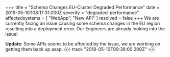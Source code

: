 +++
title = "Schema Changes EU-Cluster Degraded Performance"
date = 2019-05-10T08:17:31.000Z
severity = "degraded-performance"
affectedsystems = [
  "WebApp",
  "New API"
]
resolved = false
+++
We are currently facing an issue causing some schema changes in the EU region resulting into a deployment error. Our Engineers are already looking into the issue!

**Update**: Some APIs seems to be affected by the issue, we are working on getting them back up asap. {{< track "2018-05-10T09:38:00.000Z" >}}